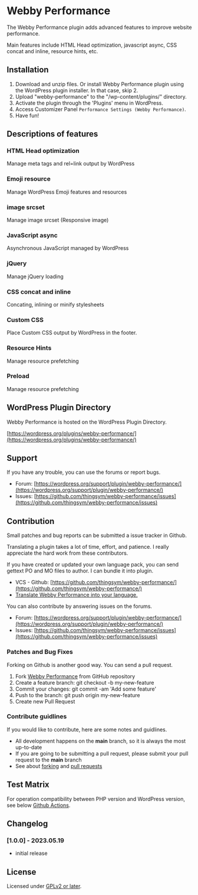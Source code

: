 # Webby Performance

The Webby Performance plugin adds advanced features to improve website performance.

Main features include HTML Head optimization, javascript async, CSS concat and inline, resource hints, etc.

## Installation

1. Download and unzip files. Or install Webby Performance plugin using the WordPress plugin installer. In that case, skip 2.
2. Upload "webby-performance" to the "/wp-content/plugins/" directory.
3. Activate the plugin through the 'Plugins' menu in WordPress.
4. Access Customizer Panel `Performance Settings (Webby Performance)`.
5. Have fun!

## Descriptions of features

### HTML Head optimization

Manage meta tags and rel=link output by WordPress

### Emoji resource

Manage WordPress Emoji features and resources

### image srcset

Manage image srcset (Responsive image)

### JavaScript async

Asynchronous JavaScript managed by WordPress

### jQuery

Manage jQuery loading

### CSS concat and inline

Concating, inlining or minify stylesheets

### Custom CSS

Place Custom CSS output by WordPress in the footer.

### Resource Hints

Manage resource prefetching

### Preload

Manage resource prefetching

## WordPress Plugin Directory

Webby Performance is hosted on the WordPress Plugin Directory.

[https://wordpress.org/plugins/webby-performance/](https://wordpress.org/plugins/webby-performance/)

## Support

If you have any trouble, you can use the forums or report bugs.

* Forum: [https://wordpress.org/support/plugin/webby-performance/](https://wordpress.org/support/plugin/webby-performance/)
* Issues: [https://github.com/thingsym/webby-performance/issues](https://github.com/thingsym/webby-performance/issues)

## Contribution

Small patches and bug reports can be submitted a issue tracker in Github.

Translating a plugin takes a lot of time, effort, and patience. I really appreciate the hard work from these contributors.

If you have created or updated your own language pack, you can send gettext PO and MO files to author. I can bundle it into plugin.

* VCS - Github: [https://github.com/thingsym/webby-performance/](https://github.com/thingsym/webby-performance/)
* [Translate Webby Performance into your language.](https://translate.wordpress.org/projects/wp-plugins/webby-performance)

You can also contribute by answering issues on the forums.

* Forum: [https://wordpress.org/support/plugin/webby-performance/](https://wordpress.org/support/plugin/webby-performance/)
* Issues: [https://github.com/thingsym/webby-performance/issues](https://github.com/thingsym/webby-performance/issues)

### Patches and Bug Fixes

Forking on Github is another good way. You can send a pull request.

1. Fork [Webby Performance](https://github.com/thingsym/webby-performance) from GitHub repository
2. Create a feature branch: git checkout -b my-new-feature
3. Commit your changes: git commit -am 'Add some feature'
4. Push to the branch: git push origin my-new-feature
5. Create new Pull Request

### Contribute guidlines

If you would like to contribute, here are some notes and guidlines.

* All development happens on the **main** branch, so it is always the most up-to-date
* If you are going to be submitting a pull request, please submit your pull request to the **main** branch
* See about [forking](https://help.github.com/articles/fork-a-repo/) and [pull requests](https://help.github.com/articles/using-pull-requests/)

## Test Matrix

For operation compatibility between PHP version and WordPress version, see below [Github Actions](https://github.com/thingsym/webby-performance/actions).

## Changelog

### [1.0.0] - 2023.05.19

* initial release

## License

Licensed under [GPLv2 or later](https://www.gnu.org/licenses/gpl-2.0.html).
